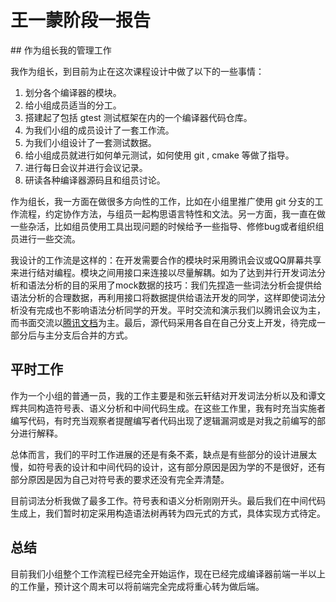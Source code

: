 # 王一蒙阶段一报告

## 作为组长我的管理工作


我作为组长，到目前为止在这次课程设计中做了以下的一些事情：

1. 划分各个编译器的模块。
2. 给小组成员适当的分工。
3. 搭建起了包括 gtest 测试框架在内的一个编译器代码仓库。
4. 为我们小组的成员设计了一套工作流。
5. 为我们小组设计了一套测试数据。
6. 给小组成员就进行如何单元测试，如何使用 git , cmake 等做了指导。
7. 进行每日会议并进行会议记录。
8. 研读各种编译器源码且和组员讨论。

作为组长，我一方面在做很多方向性的工作，比如在小组里推广使用 git 分支的工作流程，约定协作方法，与组员一起构思语言特性和文法。另一方面，我一直在做一些杂活，比如组员使用工具出现问题的时候给予一些指导、修修bug或者组织组员进行一些交流。

我设计的工作流是这样的：在开发需要合作的模块时采用腾讯会议或QQ屏幕共享来进行结对编程。模块之间用接口来连接以尽量解耦。如为了达到并行开发词法分析和语法分析的目的采用了mock数据的技巧：我们先捏造一些词法分析会提供给语法分析的合理数据，再利用接口将数据提供给语法开发的同学，这样即使词法分析没有完成也不影响语法分析同学的开发。平时交流和演示我们以腾讯会议为主，而书面交流以[腾讯文档](https://docs.qq.com/doc/DTFpEaXZwTk9TSEVr)为主。最后，源代码采用各自在自己分支上开发，待完成一部分后与主分支后合并的方式。

## 平时工作

作为一个小组的普通一员，我的工作主要是和张云轩结对开发词法分析以及和谭文辉共同构造符号表、语义分析和中间代码生成。在这些工作里，我有时充当实施者编写代码，有时充当观察者提醒编写者代码出现了逻辑漏洞或是对我之前编写的部分进行解释。

总体而言，我们的平时工作进展的还是有条不紊，缺点是有些部分的设计进展太慢，如符号表的设计和中间代码的设计，这有部分原因是因为学的不是很好，还有部分原因是因为自己对符号表的要求还没有完全弄清楚。

目前词法分析我做了最多工作。符号表和语义分析刚刚开头。最后我们在中间代码生成上，我们暂时初定采用构造语法树再转为四元式的方式，具体实现方式待定。

## 总结

目前我们小组整个工作流程已经完全开始运作，现在已经完成编译器前端一半以上的工作量，预计这个周末可以将前端完全完成将重心转为做后端。
